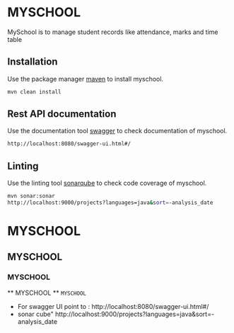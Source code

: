 # MYSCHOOL
MySchool is to manage student records like attendance, marks and time table

## Installation
Use the package manager [maven](https://maven.apache.org/download.cgi) to install myschool.

```bash
mvn clean install
```

## Rest API documentation
Use the documentation tool [swagger](https://maven.apache.org/download.cgi) to check documentation of myschool.

```bash
http://localhost:8080/swagger-ui.html#/
```

## Linting
Use the linting tool [sonarqube](https://maven.apache.org/download.cgi) to check code coverage of myschool.

```bash
mvn sonar:sonar
http://localhost:9000/projects?languages=java&sort=-analysis_date
```

# MYSCHOOL
## MYSCHOOL
### MYSCHOOL
** MYSCHOOL **
``` MYSCHOOL ```
- For swagger UI point to : <a> http://localhost:8080/swagger-ui.html#/ </a>  
- sonar cube" <a> http://localhost:9000/projects?languages=java&sort=-analysis_date </a>